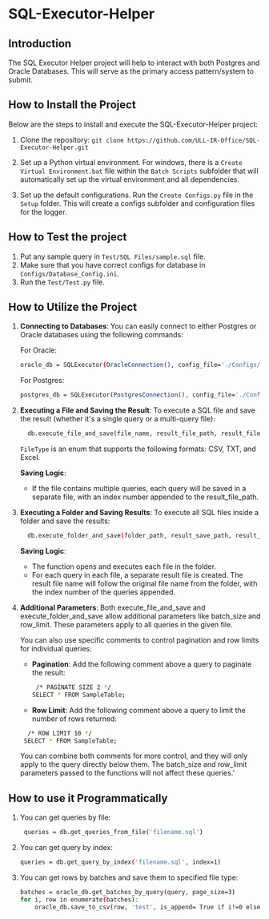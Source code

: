 # SQL-Executor-Helper

## Introduction
The SQL Executor Helper project will help to interact with both Postgres and Oracle Databases. This will serve as the primary access pattern/system to submit.

## How to Install the Project
Below are the steps to install and execute the SQL-Executor-Helper project:

1. Clone the repository:
   ```git clone https://github.com/ULL-IR-Office/SQL-Executor-Helper.git```

3. Set up a Python virtual environment. For windows, there is a `Create Virtual Environment.bat` file within the `Batch Scripts` subfolder that will automatically set up the virtual environment and all dependencies.

4. Set up the default configurations. Run the `Create Configs.py` file in the `Setup` folder. This will create a configs subfolder and configuration files for the logger.

## How to Test the project
1. Put any sample query in `Test/SQL Files/sample.sql` file.
2. Make sure that you have correct configs for database in `Configs/Database_Config.ini`.
3. Run the `Test/Test.py` file.

## How to Utilize the Project

1.  **Connecting to Databases**: You can easily connect to either Postgres or Oracle databases using the following commands:  
   
    For Oracle:
    
    ```bash
    oracle_db = SQLExecutor(OracleConnection(), config_file='./Configs/Database_Config.ini', environment='test')
    ```
    For Postgres:
    ``` bash
    postgres_db = SQLExecutor(PostgresConnection(), config_file='./Configs/Database_Config.ini', environment='test')
    ```


2.  **Executing a File and Saving the Result**: To execute a SQL file and save the result (whether it's a single query or a multi-query file):

    ```bash
      db.execute_file_and_save(file_name, result_file_path, result_file_type=FileType.CSV)
      ```

    `FileType` is an enum that supports the following formats: CSV, TXT, and Excel.

    **Saving Logic**:

    -   If the file contains multiple queries, each query will be saved in a separate file, with an index number appended to the result_file_path.
3.  **Executing a Folder and Saving Results**: To execute all SQL files inside a folder and save the results:

    ```bash
      db.execute_folder_and_save(folder_path, result_save_path, result_file_type=FileType.CSV)
      ```

    **Saving Logic**:

    -   The function opens and executes each file in the folder.
    -   For each query in each file, a separate result file is created. The result file name will follow the original file name from the folder, with the index number of the queries appended.
4.  **Additional Parameters**: Both execute_file_and_save and execute_folder_and_save allow additional parameters like batch_size and row_limit. These parameters apply to all queries in the given file.

    You can also use specific comments to control pagination and row limits for individual queries:

    -   **Pagination**: Add the following comment above a query to paginate the result:

        ```bash
         /* PAGINATE SIZE 2 */
        SELECT * FROM SampleTable;
         ```

    -   **Row Limit**: Add the following comment above a query to limit the number of rows returned:

       ```bash 
         /* ROW LIMIT 10 */
        SELECT * FROM SampleTable;
      ```

    You can combine both comments for more control, and they will only apply to the query directly below them. The batch_size and row_limit parameters passed to the functions will not affect these queries.'

## How to use it Programmatically

1.  You can get queries by file:
     ```bash
      queries = db.get_queries_from_file('filename.sql')
      ```
2.  You can get query by index:
      ```bash
      queries = db.get_query_by_index('filename.sql', index=1)
      ```
3. You can get rows by batches and save them to specified file type:
      ```bash
      batches = oracle_db.get_batches_by_query(query, page_size=3)
      for i, row in enumerate(batches):
          oracle_db.save_to_csv(row, 'test', is_append= True if i!=0 else False, include_header=True if i==0 else False)
      ```